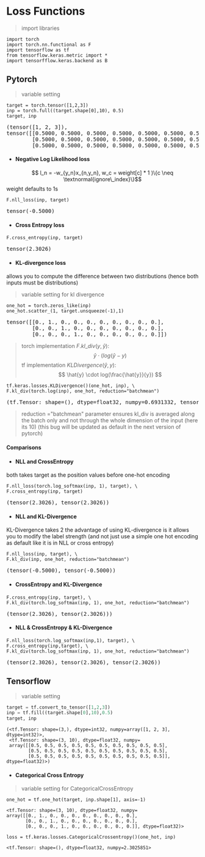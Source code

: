 # Loss Functions
> import libraries
<pre><code>import torch
import torch.nn.functional as F
import tensorflow as tf
from tensorflow.keras.metric import *
import tensorfflow.keras.backend as B
</code></pre>

## Pytorch

> variable setting
<pre><code>target = torch.tensor([1,2,3])
inp = torch.full((target.shape[0],10), 0.5)
target, inp
</code></pre>
<pre>(tensor([1, 2, 3]), 
tensor([[0.5000, 0.5000, 0.5000, 0.5000, 0.5000, 0.5000, 0.5000, 0.5000, 0.5000, 0.5000],
        [0.5000, 0.5000, 0.5000, 0.5000, 0.5000, 0.5000, 0.5000, 0.5000, 0.5000, 0.5000], 
        [0.5000, 0.5000, 0.5000, 0.5000, 0.5000, 0.5000, 0.5000, 0.5000, 0.5000, 0.5000]]))
</pre>

* #### Negative Log Likelihood loss
$$ l_n = -w_{y_n}x_{n,y_n}, w_c = weight[c] * 1 )\{c \neq \textnormal{ignore\_index}\}$$
weight defaults to 1s
<pre><code>F.nll_loss(inp, target)
</code></pre>

<pre>tensor(-0.5000)
</pre>

* #### Cross Entropy loss
<pre><code>F.cross_entropy(inp, target)
</code></pre>

<pre>tensor(2.3026)
</pre>

* #### KL-divergence loss
allows you to compute the difference between two distributions (hence both inputs must be distributions)

> variable setting for kl divergence
<pre><code>one_hot = torch.zeros_like(inp)
one_hot.scatter_(1, target.unsqueeze(-1),1)
</code></pre>

<pre>tensor([[0., 1., 0., 0., 0., 0., 0., 0., 0., 0.],
        [0., 0., 1., 0., 0., 0., 0., 0., 0., 0.],
        [0., 0., 0., 1., 0., 0., 0., 0., 0., 0.]])</pre>

> torch implementation $F.kl\_div(y, \hat{y})$:
> $$ \hat{y} \cdot ( log(\hat{y} - y )$$
> tf implementation $KLDivergence(\hat{y},y)$: 
> $$ \hat{y} \cdot log(\frac{\hat{y}}{y}) $$


<pre><code>tf.keras.losses.KLDivergence()(one_hot, inp), \
F.kl_div(torch.log(inp), one_hot, reduction="batchmean")
</code></pre>

<pre>(tf.Tensor: shape=(), dtype=float32, numpy=0.6931332, tensor(0.6931))
</pre>

> reduction ="batchmean" parameter ensures kl_div is averaged along the batch only and not through the whole dimension of the input (here its 10) (this bug will be updated as default in the next version of pytorch)

#### Comparisons

* #### NLL and CrossEntropy
both takes target as the position values before one-hot encoding
<pre><code>F.nll_loss(torch.log_softmax(inp, 1), target), \
F.cross_entropy(inp, target)
</code></pre>

<pre>(tensor(2.3026), tensor(2.3026))
</pre>

* #### NLL and KL-Divergence
KL-Divergence takes 2 
the advantage of using KL-divergence is it allows you to modify the label strength (and not just use a simple one hot encoding as default like it is in NLL or cross entropy)
<pre><code>F.nll_loss(inp, target), \
F.kl_div(inp, one_hot, reduction="batchmean")
</code></pre>

<pre>(tensor(-0.5000), tensor(-0.5000))
</pre>

* #### CrossEntropy and KL-Divergence
<pre><code>F.cross_entropy(inp, target), \
F.kl_div(torch.log_softmax(inp, 1), one_hot, reduction="batchmean")
</code></pre>

<pre>(tensor(2.3026), tensor(2.3026)))
</pre>

* #### NLL & CrossEntropy & KL-Divergence
<pre><code>F.nll_loss(torch.log_softmax(inp,1), target), \
F.cross_entropy(inp,target), \
F.kl_div(torch.log_softmax(inp, 1), one_hot, reduction="batchmean")
</code></pre>

<pre>(tensor(2.3026), tensor(2.3026), tensor(2.3026))
</pre>

## Tensorflow

> variable setting

``` python
target = tf.convert_to_tensor([1,2,3])
inp = tf.fill((target.shape[0],10),0.5)
target, inp
```

```
(<tf.Tensor: shape=(3,), dtype=int32, numpy=array([1, 2, 3], dtype=int32)>,
 <tf.Tensor: shape=(3, 10), dtype=float32, numpy=
 array([[0.5, 0.5, 0.5, 0.5, 0.5, 0.5, 0.5, 0.5, 0.5, 0.5],
        [0.5, 0.5, 0.5, 0.5, 0.5, 0.5, 0.5, 0.5, 0.5, 0.5],
        [0.5, 0.5, 0.5, 0.5, 0.5, 0.5, 0.5, 0.5, 0.5, 0.5]], dtype=float32)>)
```

* #### Categorical Cross Entropy

> variable setting for CategoricalCrossEntropy
<pre><code>one_hot = tf.one_hot(target, inp.shape[1], axis=-1)
</code></pre>

```
<tf.Tensor: shape=(3, 10), dtype=float32, numpy=
array([[0., 1., 0., 0., 0., 0., 0., 0., 0., 0.],
       [0., 0., 1., 0., 0., 0., 0., 0., 0., 0.],
       [0., 0., 0., 1., 0., 0., 0., 0., 0., 0.]], dtype=float32)>
```

<pre><code>loss = tf.keras.losses.CategoricalCrossentropy()(one_hot, inp)
</code></pre>

```
<tf.Tensor: shape=(), dtype=float32, numpy=2.3025851>
```